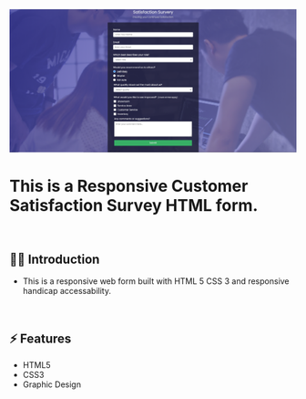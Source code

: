 

![](https://raw.githubusercontent.com/Matthewpco/CustomerSurvey/master/CustomerSurveyPNG.png)

# This is a Responsive Customer Satisfaction Survey HTML form. 

<br>

## 🙋‍♂️ Introduction 

- This is a responsive web form built with HTML 5 CSS 3 and responsive handicap accessability. 

<br>

## ⚡ Features
- HTML5
- CSS3
- Graphic Design
